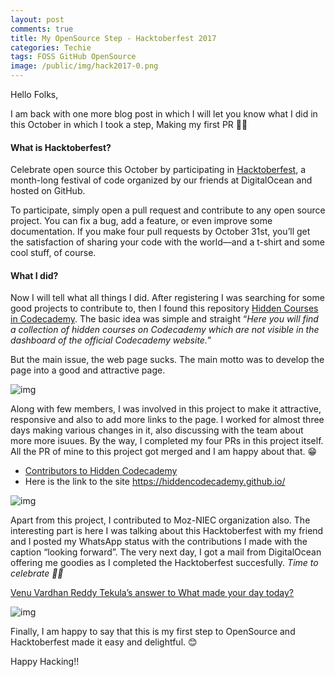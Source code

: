 ```yaml
---
layout: post
comments: true
title: My OpenSource Step - Hacktoberfest 2017
categories: Techie
tags: FOSS GitHub OpenSource
image: /public/img/hack2017-0.png
---
```

Hello Folks,

I am back with one more blog post in which I will let you know what I did in this October in which I took a step, Making my first PR 🙌🎉

#### What is Hacktoberfest?

Celebrate open source this October by participating in [Hacktoberfest](https://hacktoberfest.digitalocean.com/), a month-long festival of code organized by our friends at DigitalOcean and hosted on GitHub.

To participate, simply open a pull request and contribute to any open source project. You can fix a bug, add a feature, or even improve some documentation. If you make four pull requests by October 31st, you’ll get the satisfaction of sharing your code with the world—and a t-shirt and some cool stuff, of course.

#### What I did?

Now I will tell what all things I did. After registering I was searching for some good projects to contribute to, then I found this repository [Hidden Courses in Codecademy](https://github.com/hiddencodecademy/hiddencodecademy.github.io). The basic idea was simple and straight “*Here you will find a collection of hidden courses on Codecademy which are not visible in the dashboard of the official Codecademy website.*”

But the main issue, the web page sucks. The main motto was to develop the page into a good and attractive page.

![img](/blog/public/img/hack2017-1.png "Before..")

Along with few members, I was involved in this project to make it attractive, responsive and also to add more links to the page. I worked for almost three days making various changes in it, also discussing with the team about more more isuues. By the way, I completed my four PRs in this project itself. All the PR of mine to this project got merged and I am happy about that. 😁

- [Contributors to Hidden Codecademy](https://github.com/hiddencodecademy/hiddencodecademy.github.io/graphs/contributors)
- Here is the link to the site https://hiddencodecademy.github.io/

![img](/blog/public/img/hack2017-2.png "After..")

Apart from this project, I contributed to Moz-NIEC organization also. The interesting part is here I was talking about this Hacktoberfest with my friend and I posted my WhatsApp status with the contributions I made with the caption “looking forward”. The very next day, I got a mail from DigitalOcean offering me goodies as I completed the Hacktoberfest succesfully. *Time to celebrate  🍾🍻*

[Venu Vardhan Reddy Tekula’s answer to What made your day today?](https://www.quora.com/What-made-your-day-today/answer/Venu-Vardhan-Reddy-Tekula)

![img](/blog/public/img/hack2017-3.jpg "Real Show Off! :P")

Finally, I am happy to say that this is my first step to OpenSource and Hacktoberfest made it easy and delightful. 😊

Happy Hacking!!
